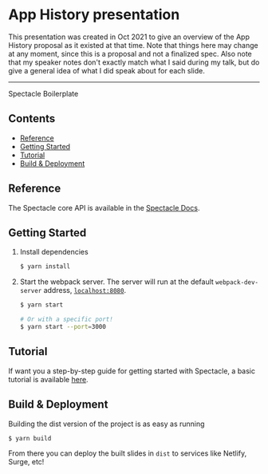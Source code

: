 # App History presentation

This presentation was created in Oct 2021 to give an overview of the App History proposal as it existed at that time. Note that things here may change at any moment, since this is a proposal and not a finalized spec. Also note that my speaker notes don't exactly match what I said during my talk, but do give a general idea of what I did speak about for each slide.

---

Spectacle Boilerplate

## Contents

- [Reference](#reference)
- [Getting Started](#getting-started)
- [Tutorial](#tutorial)
- [Build & Deployment](#build-deployment)

## Reference

The Spectacle core API is available in the [Spectacle Docs](https://github.com/FormidableLabs/spectacle/blob/main/README.md).

## Getting Started

1. Install dependencies

   ```sh
   $ yarn install
   ```

2. Start the webpack server. The server will run at the default `webpack-dev-server` address, [`localhost:8080`](http://localhost:8080).

   ```sh
   $ yarn start

   # Or with a specific port!
   $ yarn start --port=3000
   ```

## Tutorial

If want you a step-by-step guide for getting started with Spectacle, a basic tutorial is available [here](https://github.com/FormidableLabs/spectacle/blob/main/docs/tutorial.md).

## Build & Deployment

Building the dist version of the project is as easy as running

```sh
$ yarn build
```

From there you can deploy the built slides in `dist` to services like Netlify, Surge, etc!
